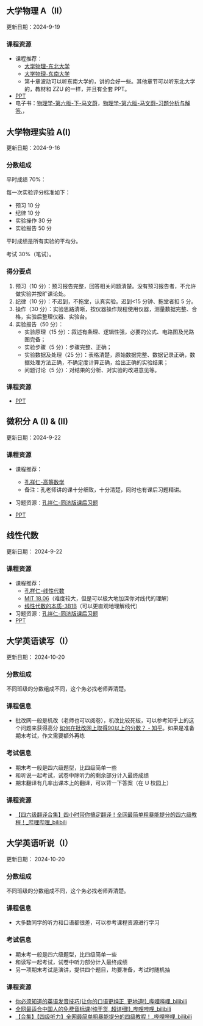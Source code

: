 ## 大学物理 A（II）

更新日期：2024-9-19

### 课程资源

- 课程推荐：
	- [大学物理-东北大学](https://www.bilibili.com/video/BV1qW411H7UX/)
	- [大学物理-东南大学](https://www.bilibili.com/video/BV1kW411P7VY/)
	- 第十章波动可以听东南大学的，讲的会好一些。其他章节可以听东北大学的，教材和 ZZU 的一样，并且有全套 PPT。
- [PPT](https://gitee.com/clare371/zzu-cs-courses-resources/tree/master/01%20%E6%95%B0%E7%90%86%E5%9F%BA%E7%A1%80%20%26%20%E8%8B%B1%E8%AF%AD/%E5%A4%A7%E5%AD%A6%E7%89%A9%E7%90%86%20A%EF%BC%88II%EF%BC%89/PPT)
- 电子书：[物理学-第六版-下-马文蔚](https://gitee.com/clare371/zzu-cs-courses-resources/blob/master/01%20%E6%95%B0%E7%90%86%E5%9F%BA%E7%A1%80%20%26%20%E8%8B%B1%E8%AF%AD/%E5%A4%A7%E5%AD%A6%E7%89%A9%E7%90%86%20A%EF%BC%88II%EF%BC%89/%E7%89%A9%E7%90%86%E5%AD%A6-%E7%AC%AC%E5%85%AD%E7%89%88-%E4%B8%8B-%E9%A9%AC%E6%96%87%E8%94%9A.pdf)，[物理学-第六版-马文蔚-习题分析与解答.](https://gitee.com/clare371/zzu-cs-courses-resources/blob/master/01%20%E6%95%B0%E7%90%86%E5%9F%BA%E7%A1%80%20%26%20%E8%8B%B1%E8%AF%AD/%E5%A4%A7%E5%AD%A6%E7%89%A9%E7%90%86%20A%EF%BC%88II%EF%BC%89/%E7%89%A9%E7%90%86%E5%AD%A6-%E7%AC%AC%E5%85%AD%E7%89%88-%E9%A9%AC%E6%96%87%E8%94%9A-%E4%B9%A0%E9%A2%98%E5%88%86%E6%9E%90%E4%B8%8E%E8%A7%A3%E7%AD%94.pdf)，

## 大学物理实验 A(Ⅰ)

更新日期：2024-9-16

### 分数组成

平时成绩 70%：

每一次实验评分标准如下：

- 预习 10 分
- 纪律 10 分
- 实验操作 30 分
- 实验报告 50 分

平时成绩是所有实验的平均分。

考试 30%（笔试）。

### 得分要点

1. 预习（10 分）：预习报告完整，回答相关问题清楚。没有预习报告者，不允许做实验并按旷课论处。
2. 纪律（10 分）：不迟到，不拖堂，认真实验。迟到<15 分钟、拖堂者扣 5 分。
3. 操作（30 分）：实验思路清晰，按仪器操作规程使用仪器，测量数据完整、合格，实验后整理仪器、实验台。
4. 实验报告（50 分）：
    - 实验原理（15 分）：叙述有条理、逻辑性强，必要的公式、电路图及光路图完备；
    - 实验步骤（5 分）：步骤完整、正确；
    - 实验数据及处理（25 分）：表格清楚，原始数据完整、数据记录正确，数据处理方法正确，不确定度计算正确，给出正确的实验结果；
    - 问题讨论（5 分）：对结果的分析、对实验的改进意见等。

### 课程资源

- [PPT](https://gitee.com/clare371/zzu-cs-courses-resources/tree/master/01%20%E6%95%B0%E7%90%86%E5%9F%BA%E7%A1%80%20%26%20%E8%8B%B1%E8%AF%AD/%E5%A4%A7%E5%AD%A6%E7%89%A9%E7%90%86%E5%AE%9E%E9%AA%8C%20A(%E2%85%A0)/PPT)

## 微积分 A (I) & (II)

更新日期：2024-9-22

### 课程资源

- 课程推荐：
	 - [孔祥仁-高等数学](https://www.bilibili.com/video/BV1a14y187qn?vd_source=bf68982f41921d5f90e2525a0ca4ff9d)
	 - 备注：孔老师讲的课十分细致，十分清楚，同时也有课后习题精讲。
			 
- 习题资源：[孔祥仁-同济版课后习题](https://www.bilibili.com/video/BV1wH4y1F7R6?vd_source=bf68982f41921d5f90e2525a0ca4ff9d)
- [PPT](https://gitee.com/clare371/zzu-cs-courses-resources/tree/master/01%20%E6%95%B0%E7%90%86%E5%9F%BA%E7%A1%80%20&%20%E8%8B%B1%E8%AF%AD/%E5%BE%AE%E7%A7%AF%E5%88%86%20A(%E2%85%A0)/PPT)

## 线性代数

更新日期： 2024-9-22

### 课程资源

- 课程推荐：
	- [孔祥仁-线性代数](https://www.bilibili.com/video/BV1KM411V7gv?vd_source=bf68982f41921d5f90e2525a0ca4ff9d)
	- [MIT 18.06](https://csdiy.wiki/%E6%95%B0%E5%AD%A6%E5%9F%BA%E7%A1%80/MITLA1/)（难度较大，但是可以极大地加深你对线代的理解）
	- [线性代数的本质-3B1B](https://space.bilibili.com/88461692/channel/seriesdetail?sid=1528927)（可以更直观地理解线代）
- 习题资源：[孔祥仁-同济版课后习题](https://www.bilibili.com/video/BV1KM411V7gv?vd_source=bf68982f41921d5f90e2525a0ca4ff9d)
- [PPT](https://gitee.com/clare371/zzu-cs-courses-resources/tree/master/01%20%E6%95%B0%E7%90%86%E5%9F%BA%E7%A1%80%20&%20%E8%8B%B1%E8%AF%AD/%E7%BA%BF%E6%80%A7%E4%BB%A3%E6%95%B0/PPT)

## 大学英语读写（I）

更新日期： 2024-10-20

### 分数组成

不同班级的分数组成不同，这个务必找老师弄清楚。

### 课程信息

- 批改网一般是机改（老师也可以阅卷），机改比较死板，可以参考知乎上的这个问题来获得高分 [如何在批改网上取得90以上的分数？ - 知乎](https://www.zhihu.com/question/30319441/answer/3047295806)。如果是准备期末考试，作文需要额外再练

### 考试信息

- 期末考一般是四六级题型，比四级简单一些
- 和听说一起考试，试卷中除听力的剩余部分计入最终成绩
- 期末翻译有几率出课本上的翻译，可以背一下答案（在 U 校园上）

### 课程资源

- [【四六级翻译合集】四小时带你搞定翻译！全网最简单粗暴能提分的四六级教程！_哔哩哔哩_bilibili](https://www.bilibili.com/video/BV11T4y197gV/?spm_id_from=..search-card.all.click)

## 大学英语听说（I）

更新日期： 2024-10-20

### 分数组成

不同班级的分数组成不同，这个务必找老师弄清楚。

### 课程信息

- 大多数同学的听力和口语都很差，可以参考课程资源进行学习

### 考试信息

- 期末考一般是四六级题型，比四级简单一些
- 和读写一起考试，试卷中听力部分计入最终成绩
- 另一项期末考试是演讲，提供四个题目，均要准备，考试时随机抽

### 课程资源

- [你必须知道的英语发音技巧(让你的口语更纯正, 更地道!)_哔哩哔哩_bilibili](https://www.bilibili.com/video/BV1SZ4y1K7Lr/)
- [全网最适合中国人的免费音标课(纯干货, 超详细!)_哔哩哔哩_bilibili](https://www.bilibili.com/video/BV1iV411z7Nj/?spm_id_from=..search-card.all.click)
- [【合集】【四级听力】全网最简单粗暴能提分的四级教程！_哔哩哔哩_bilibili](https://www.bilibili.com/video/BV1at4y1i7cy/)